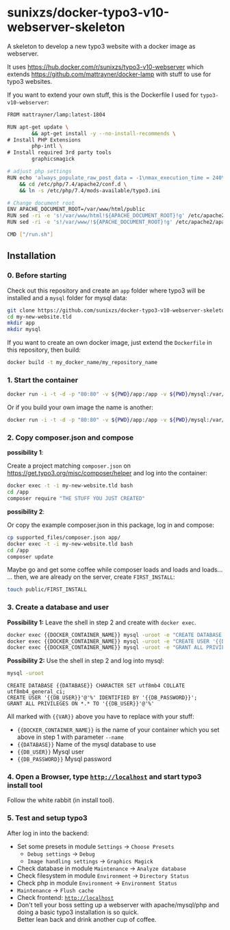 # sunixzs/docker-typo3-v10-webserver-skeleton

A skeleton to develop a new typo3 website with a docker image as webserver.

It uses https://hub.docker.com/r/sunixzs/typo3-v10-webserver which extends https://github.com/mattrayner/docker-lamp with stuff to use for typo3 websites.

If you want to extend your own stuff, this is the Dockerfile I used for `typo3-v10-webserver`:

``` sh
FROM mattrayner/lamp:latest-1804

RUN apt-get update \
        && apt-get install -y --no-install-recommends \
# Install PHP Extensions
        php-intl \
# Install required 3rd party tools
        graphicsmagick

# adjust php settings
RUN echo 'always_populate_raw_post_data = -1\nmax_execution_time = 240\nmax_input_vars = 1500\nupload_max_filesize = 32M\npost_max_size = 32M\nxdebug.max_nesting_level = 400' > /etc/php/7.4/mods-available/typo3.ini \
    && cd /etc/php/7.4/apache2/conf.d \
    && ln -s /etc/php/7.4/mods-available/typo3.ini

# Change document root
ENV APACHE_DOCUMENT_ROOT=/var/www/html/public
RUN sed -ri -e 's!/var/www/html!${APACHE_DOCUMENT_ROOT}!g' /etc/apache2/sites-available/*.conf
RUN sed -ri -e 's!/var/www/!${APACHE_DOCUMENT_ROOT}!g' /etc/apache2/apache2.conf /etc/apache2/conf-available/*.conf

CMD ["/run.sh"]
```

## Installation

### 0. Before starting

Check out this repository and create an `app` folder where typo3 will be installed and a `mysql` folder for mysql data:

``` sh
git clone https://github.com/sunixzs/docker-typo3-v10-webserver-skeleton my-new-website.tld
cd my-new-website.tld
mkdir app
mkdir mysql
```

If you want to create an own docker image, just extend the `Dockerfile` in this repository, then build:

```sh
docker build -t my_docker_name/my_repository_name
```

### 1. Start the container

```sh
docker run -i -t -d -p "80:80" -v ${PWD}/app:/app -v ${PWD}/mysql:/var/lib/mysql --name my-new-website.tld sunixzs/typo3-v10-webserver
```

Or if you build your own image the name is another:

```sh
docker run -i -t -d -p "80:80" -v ${PWD}/app:/app -v ${PWD}/mysql:/var/lib/mysql --name my-new-website.tld my_docker_name/my_repository_name
```

### 2. Copy composer.json and compose

**possibility 1**:

Create a project matching `composer.json` on https://get.typo3.org/misc/composer/helper and log into the container:

```sh
docker exec -t -i my-new-website.tld bash
cd /app
composer require "THE STUFF YOU JUST CREATED"
```

**possibility 2**:

Or copy the example composer.json in this package, log in and compose:

```sh
cp supported_files/composer.json app/
docker exec -t -i my-new-website.tld bash
cd /app
composer update
```

Maybe go and get some coffee while composer loads and loads and loads...  
... then, we are already on the server, create `FIRST_INSTALL`:

```sh
touch public/FIRST_INSTALL
```

### 3. Create a database and user

**Possibility 1:** Leave the shell in step 2 and create with `docker exec`.

```sh
docker exec {{DOCKER_CONTAINER_NAME}} mysql -uroot -e "CREATE DATABASE ${DATABASE} CHARACTER SET utf8mb4 COLLATE utf8mb4_general_ci"
docker exec {{DOCKER_CONTAINER_NAME}} mysql -uroot -e "CREATE USER '{{DB_USER}}'@'%' IDENTIFIED BY '{{DB_PASSWORD}}'"
docker exec {{DOCKER_CONTAINER_NAME}} mysql -uroot -e "GRANT ALL PRIVILEGES ON *.* TO '{{DB_USER}}'@'%'"
```

**Possibility 2:** Use the shell in step 2 and log into mysql:

```sh
mysql -uroot
```

```mysql
CREATE DATABASE {{DATABASE}} CHARACTER SET utf8mb4 COLLATE utf8mb4_general_ci;
CREATE USER '{{DB_USER}}'@'%' IDENTIFIED BY '{{DB_PASSWORD}}';
GRANT ALL PRIVILEGES ON *.* TO '{{DB_USER}}'@'%'
```

All marked with `{{VAR}}` above you have to replace with your stuff:

-   `{{DOCKER_CONTAINER_NAME}}` is the name of your container which you set above in step 1 with parameter `--name`
-   `{{DATABASE}}` Name of the mysql database to use
-   `{{DB_USER}}` Mysql user
-   `{{DB_PASSWORD}}` Mysql password

### 4. Open a Browser, type [`http://localhost`](http://localhost) and start typo3 install tool

Follow the white rabbit (in install tool).

### 5. Test and setup typo3

After log in into the backend:

-   Set some presets in module `Settings` -> `Choose Presets`
    -   `Debug settings` -> `Debug`
    -   `Image handling settings` -> `Graphics Magick`
-   Check database in module `Maintenance` -> `Analyze database`
-   Check filesystem in module `Environment` -> `Directory Status`
-   Check php in module `Environment` -> `Environment Status`
-   `Maintenance` -> `Flush cache`
-   Check frontend: [`http://localhost`](http://localhost)
-   Don't tell your boss setting up a webserver with apache/mysql/php and doing a basic typo3 installation is so quick.  
    Better lean back and drink another cup of coffee.
